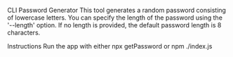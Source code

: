CLI Password Generator
  This tool generates a random password consisting of lowercase letters. 
  You can specify the length of the password using the '--length' option. 
  If no length is provided, the default password length is 8 characters.

Instructions
  Run the app with either npx getPassword or npm ./index.js
